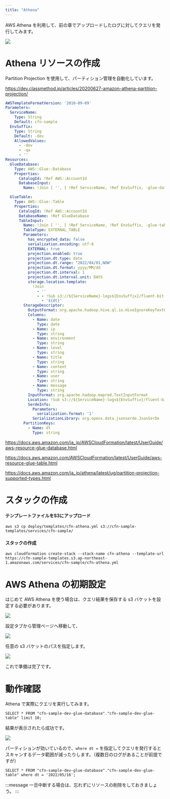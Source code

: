 ```yaml
---
title: "Athena"
---
```


AWS Athena を利用して、前の章でアップロードしたログに対してクエリを発行してみます。

![](https://storage.googleapis.com/zenn-user-upload/889b6318f25a-20220516.png)

# Athena リソースの作成

Partition Projection を使用して、パーティション管理を自動化しています。

https://dev.classmethod.jp/articles/20200627-amazon-athena-partition-projection/

~~~yml:deploy/templates/cfn-athena.yml
AWSTemplateFormatVersion: '2010-09-09'
Parameters:
  ServiceName:
    Type: String
    Default: cfn-sample
  EnvSuffix:
    Type: String
    Default: -dev
    AllowedValues:
      - -dev
      - -qa
      - ''
Resources:
  GlueDatabase:
    Type: AWS::Glue::Database
    Properties:
      CatalogId: !Ref AWS::AccountId
      DatabaseInput:
        Name: !Join [ '', [ !Ref ServiceName, !Ref EnvSuffix, -glue-database ] ]

  GlueTable:
    Type: AWS::Glue::Table
    Properties:
      CatalogId: !Ref AWS::AccountId
      DatabaseName: !Ref GlueDatabase
      TableInput:
        Name: !Join [ '', [ !Ref ServiceName, !Ref EnvSuffix, -glue-table ] ]
        TableType: EXTERNAL_TABLE
        Parameters:
          has_encrypted_data: false
          serialization.encoding: utf-8
          EXTERNAL: true
          projection.enabled: true
          projection.dt.type: date
          projection.dt.range: "2022/04/01,NOW"
          projection.dt.format: yyyy/MM/dd
          projection.dt.interval: 1
          projection.dt.interval.unit: DAYS
          storage.location.template:
            !Join
              - ''
              - - !Sub s3://${ServiceName}-logs${EnvSuffix}/fluent-bit-logs/tweet-log/
                - '${dt}'
        StorageDescriptor:
          OutputFormat: org.apache.hadoop.hive.ql.io.HiveIgnoreKeyTextOutputFormat
          Columns:
            - Name: date
              Type: date
            - Name: ip
              Type: string
            - Name: environment
              Type: string
            - Name: level
              Type: string
            - Name: title
              Type: string
            - Name: content
              Type: string
            - Name: user
              Type: string
            - Name: message
              Type: string
          InputFormat: org.apache.hadoop.mapred.TextInputFormat
          Location: !Sub s3://${ServiceName}-logs${EnvSuffix}/fluent-bit-logs/tweet-log
          SerdeInfo:
            Parameters:
              serialization.format: '1'
            SerializationLibrary: org.openx.data.jsonserde.JsonSerDe
        PartitionKeys:
          - Name: dt
            Type: string
~~~

https://docs.aws.amazon.com/ja_jp/AWSCloudFormation/latest/UserGuide/aws-resource-glue-database.html

https://docs.aws.amazon.com/AWSCloudFormation/latest/UserGuide/aws-resource-glue-table.html

https://docs.aws.amazon.com/ja_jp/athena/latest/ug/partition-projection-supported-types.html


# スタックの作成

#### テンプレートファイルをS3にアップロード
~~~
aws s3 cp deploy/templates/cfn-athena.yml s3://cfn-sample-templates/services/cfn-sample/
~~~

#### スタックの作成

~~~
aws cloudformation create-stack --stack-name cfn-athena --template-url https://cfn-sample-templates.s3.ap-northeast-1.amazonaws.com/services/cfn-sample/cfn-athena.yml
~~~

# AWS Athena の初期設定

はじめて AWS Athena を使う場合は、クエリ結果を保存する s3 バケットを設定する必要があります。

![](https://storage.googleapis.com/zenn-user-upload/da7564b301e4-20220518.png)

設定タブから管理ページへ移動して、

![](https://storage.googleapis.com/zenn-user-upload/716e2cb56a66-20220518.png)

任意の s3 バケットのパスを指定します。

![](https://storage.googleapis.com/zenn-user-upload/b9f3ac7b7d05-20220518.png)


これで準備は完了です。

# 動作確認

Athena で実際にクエリを実行してみます。

~~~
SELECT * FROM "cfn-sample-dev-glue-database"."cfn-sample-dev-glue-table" limit 10;
~~~

結果が表示されたら成功です。

![](https://storage.googleapis.com/zenn-user-upload/da61a2e90845-20220518.png)


パーティションが効いているので、`where dt =` を指定してクエリを発行するとスキャンするデータ範囲が減ったりします。（複数日のログがあることが前提ですが）

~~~
SELECT * FROM "cfn-sample-dev-glue-database"."cfn-sample-dev-glue-table" where dt = '2022/05/16';
~~~

:::message 
一旦中断する場合は、忘れずにリソースの削除をしておきましょう。
:::